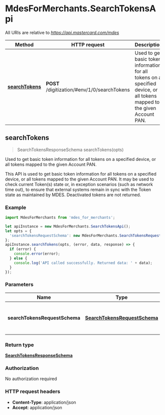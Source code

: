 # MdesForMerchants.SearchTokensApi

All URIs are relative to *https://api.mastercard.com/mdes*

Method | HTTP request | Description
------------- | ------------- | -------------
[**searchTokens**](SearchTokensApi.md#searchTokens) | **POST** /digitization/#env/1/0/searchTokens | Used to get basic token information for all tokens on a specified device, or all tokens mapped to the given Account PAN.



## searchTokens

> SearchTokensResponseSchema searchTokens(opts)

Used to get basic token information for all tokens on a specified device, or all tokens mapped to the given Account PAN.

This API is used to get basic token information for all tokens on a specified device, or all tokens mapped to the given Account PAN. It may be used to check current Token(s) state or, in exception scenarios (such as network time out), to ensure that external systems remain in sync with the Token state as maintained by MDES. Deactivated tokens are not returned. 

### Example

```javascript
import MdesForMerchants from 'mdes_for_merchants';

let apiInstance = new MdesForMerchants.SearchTokensApi();
let opts = {
  'searchTokensRequestSchema': new MdesForMerchants.SearchTokensRequestSchema() // SearchTokensRequestSchema | Contains the details of the request message. 
};
apiInstance.searchTokens(opts, (error, data, response) => {
  if (error) {
    console.error(error);
  } else {
    console.log('API called successfully. Returned data: ' + data);
  }
});
```

### Parameters


Name | Type | Description  | Notes
------------- | ------------- | ------------- | -------------
 **searchTokensRequestSchema** | [**SearchTokensRequestSchema**](SearchTokensRequestSchema.md)| Contains the details of the request message.  | [optional] 

### Return type

[**SearchTokensResponseSchema**](SearchTokensResponseSchema.md)

### Authorization

No authorization required

### HTTP request headers

- **Content-Type**: application/json
- **Accept**: application/json

